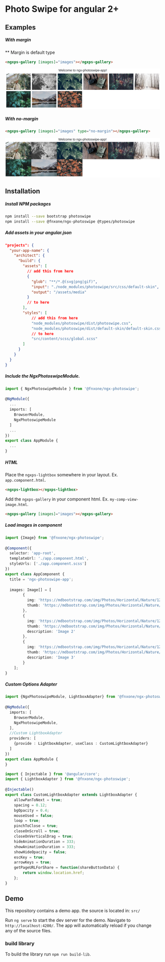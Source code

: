 # Photo Swipe for angular 2+

## Examples

##### With margin
** Margin is default type
```html
<ngxps-gallery [images]="images"></ngxps-gallery>
```
![Photo Gallery with margin](./examples/margin.png)


##### With no-margin
```html
<ngxps-gallery [images]="images" type="no-margin"></ngxps-gallery>
```
![Photo Gallery with no margin](./examples/no-margin.png)



## Installation
##### Install NPM packages
```bash
npm install --save bootstrap photoswipe
npm install --save @fnxone/ngx-photoswipe @types/photoswipe
```

##### Add assets in your angular.json
```json
"projects": {
  "your-app-name": {
    "architect": {
      "build": {
        "assets": [
          // add this from here
          { 
            "glob": "**/*.@(svg|png|gif)", 
            "input": "./node_modules/photoswipe/src/css/default-skin", 
            "output": "/assets/media" 
          }
          // to here        
        ],
        "styles": [
            // add this from here
            "node_modules/photoswipe/dist/photoswipe.css",
            "node_modules/photoswipe/dist/default-skin/default-skin.css",
            // to here  
            "src/content/scss/global.scss"
        ]  
      }
    }
  }
}
```

##### Include the NgxPhotoswipeModule.
```typescript
import { NgxPhotoswipeModule } from '@fnxone/ngx-photoswipe';
 
@NgModule({
  ...
  imports: [
    BrowserModule,
    NgxPhotoswipeModule
  ]
  ...
})
export class AppModule {
  ...
}
```

##### HTML

Place the `ngxps-lightbox` somewhere in your layout. Ex. `app.component.html`.

```html
<ngxps-lightbox></ngxps-lightbox>
```

Add the `ngxps-gallery` in your component html. Ex. `my-comp-view-image.html`.

```html
<ngxps-gallery [images]="images"></ngxps-gallery>
```

##### Load images in component

```typescript
import {Image} from '@fnxone/ngx-photoswipe';

@Component({
  selector: 'app-root',
  templateUrl: './app.component.html',
  styleUrls: ['./app.component.scss']
})
export class AppComponent {
  title = 'ngx-photoswipe-app';

  images: Image[] = [
        {
          img: 'https://mdbootstrap.com/img/Photos/Horizontal/Nature/12-col/img%20(117).jpg',
          thumb: 'https://mdbootstrap.com/img/Photos/Horizontal/Nature/4-col/img%20(117).jpg',
        },
        {
          img: 'https://mdbootstrap.com/img/Photos/Horizontal/Nature/12-col/img%20(98).jpg',
          thumb: 'https://mdbootstrap.com/img/Photos/Horizontal/Nature/4-col/img%20(98).jpg',
          description: 'Image 2'
        },
        {
          img: 'https://mdbootstrap.com/img/Photos/Horizontal/Nature/12-col/img%20(131).jpg',
          thumb: 'https://mdbootstrap.com/img/Photos/Horizontal/Nature/4-col/img%20(131).jpg',
          description: 'Image 3'
        }
    ];
} 
```

##### Custom Options Adapter
```typescript
import {NgxPhotoswipeModule, LightboxAdapter} from '@fnxone/ngx-photoswipe';
 
@NgModule({
  imports: [
    BrowserModule,
    NgxPhotoswipeModule,
  ],
  //Custom LightboxAdapter
  providers: [
    {provide : LightboxAdapter, useClass : CustomLightboxAdapter}
  ]
})
export class AppModule {
}
```

```typescript 
import { Injectable } from '@angular/core';
import { LightboxAdapter } from '@fnxone/ngx-photoswipe';

@Injectable()
export class CustomLightboxAdapter extends LightboxAdapter {
    allowPanToNext = true;
    spacing = 0.12;
    bgOpacity = 0.4;
    mouseUsed = false;
    loop = true;
    pinchToClose = true;
    closeOnScroll = true;
    closeOnVerticalDrag = true;
    hideAnimationDuration = 333;
    showAnimationDuration = 333;
    showHideOpacity = false;
    escKey = true;
    arrowKeys = true;
    getPageURLForShare = function(shareButtonData) {
        return window.location.href;
    };
}
```

## Demo

This repository contains a demo app. the source is located in: `src/`

Run `ng serve` to start the dev server for the demo. 
Navigate to `http://localhost:4200/`. 
The app will automatically reload if you change any of the source files.

### build library

To build the library run `npm run build-lib`.
